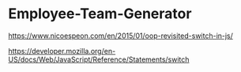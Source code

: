 # Employee-Team-Generator

https://www.nicoespeon.com/en/2015/01/oop-revisited-switch-in-js/

https://developer.mozilla.org/en-US/docs/Web/JavaScript/Reference/Statements/switch
